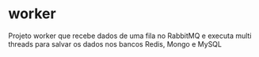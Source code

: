 # worker
Projeto worker que recebe dados de uma fila no RabbitMQ e executa multi threads para salvar os dados nos bancos Redis, Mongo e MySQL
